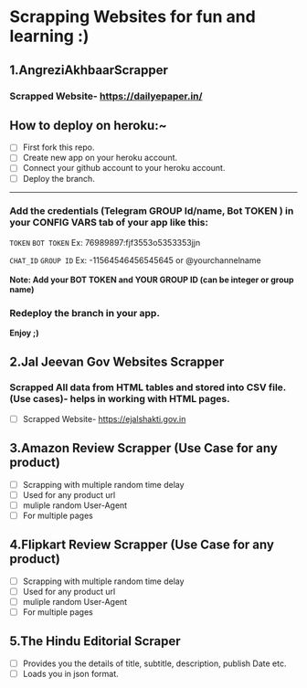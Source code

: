 ﻿# Scrapping Websites for fun and learning :)

## 1.AngreziAkhbaarScrapper



### Scrapped Website- https://dailyepaper.in/


## How to deploy on heroku:~

- [ ] First fork this repo.
- [ ] Create new app on your heroku account.
- [ ] Connect your github account to your heroku account.
- [ ] Deploy the branch.

<hr>

### Add the credentials (Telegram GROUP Id/name, Bot TOKEN ) in your CONFIG VARS tab of your app like this:
```TOKEN```     ```BOT TOKEN```      Ex:    76989897:fjf3553o5353353jjn
<br>

```CHAT_ID```  ```GROUP ID```    Ex:      -11564546456545645   or   @yourchannelname
<br><br>
**Note: Add your BOT TOKEN and YOUR GROUP ID (can be integer or group name)**
### Redeploy the branch in your app. 
**Enjoy  ;)**


## 2.Jal Jeevan Gov Websites Scrapper
### Scrapped All data from HTML tables and stored into CSV file. (Use cases)- helps in working with HTML pages.
- [ ] Scrapped Website- https://ejalshakti.gov.in

## 3.Amazon Review Scrapper (Use Case for any product)
- [ ] Scrapping with multiple random time delay 
- [ ] Used for any product url
- [ ]  muliple random User-Agent
- [ ]  For multiple pages

## 4.Flipkart Review Scrapper (Use Case for any product)
- [ ] Scrapping with multiple random time delay 
- [ ] Used for any product url
- [ ]  muliple random User-Agent
- [ ]  For multiple pages

## 5.The Hindu Editorial Scraper
- [ ] Provides you the details of title, subtitle, description, publish Date etc.
- [ ] Loads you in json format.